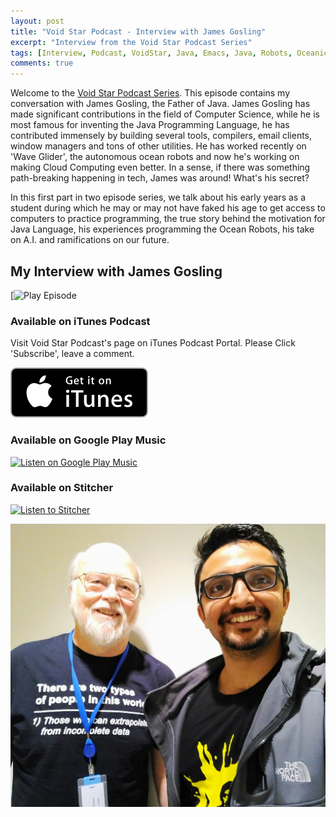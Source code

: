 ```yaml
---
layout: post
title: "Void Star Podcast - Interview with James Gosling"
excerpt: "Interview from the Void Star Podcast Series"
tags: [Interview, Podcast, VoidStar, Java, Emacs, Java, Robots, Oceanic Robots, Robotics, Software, Design Patterns, Plugins, Compass, IMU, Sensors, Magnetometer]
comments: true
---
```

Welcome to the [Void Star Podcast Series](http://www.mycpu.org/about-interviews). This episode contains my conversation with James Gosling, the Father of Java. James Gosling has made significant contributions in the field of Computer Science, while he is most famous for inventing the Java Programming Language, he has contributed immensely by building several tools, compilers, email clients, window managers and tons of other utilities. He has worked recently on 'Wave Glider', the autonomous ocean robots and now he's working on making Cloud Computing even better. In a sense, if there was something path-breaking happening in tech, James was around! What's his secret?

In this first part in two episode series, we talk about his early years as a student during which he may or may not have faked his age to get access to computers to practice programming, the true story behind the motivation for Java Language, his experiences programming the Ocean Robots, his take on A.I. and ramifications on our future.

## My Interview with James Gosling

[![Play Episode](https://play.google.com/music/m/Dki5hgpe6nh46wq5kbei6ytrdpa?t=VSP-003_How_to_Start_Small_and_Win_Big_-_with_James_Gosling_the_Father_of_Java_-_Part_I-VoidStar_Pod)

### Available on iTunes Podcast
Visit Void Star Podcast's page on iTunes Podcast Portal. Please Click 'Subscribe', leave a comment.

[![Get it iTunes](/images/itunes.svg)](https://itunes.apple.com/us/podcast/voidstar-podcast/id1332549527)


### Available on Google Play Music
<div>
<a href='https://playmusic.app.goo.gl/?ibi=com.google.PlayMusic&amp;isi=691797987&amp;ius=googleplaymusic&amp;apn=com.google.android.music&amp;link=https://play.google.com/music/m/I46jz5f2f345iw4a5kw3umtbela?t%3DVoidStar_Podcast%26pcampaignid%3DMKT-na-all-co-pr-mu-pod-16' rel='nofollow'><img width='125px' alt='Listen on Google Play Music' src='https://play.google.com/intl/en_us/badges-music/images/badges/en_badge_web_music.png'/></a>
</div>

### Available on Stitcher
<div>
<a href="https://www.stitcher.com/s?fid=162759&refid=stpr"><img src="https://secureimg.stitcher.com/promo.assets/stitcher-banner-180x120.jpg" width="180" height="120" alt="Listen to Stitcher"></a>
</div>

![Nice_T-shirt](/images/James_Gosling-Manoj.jpg)
